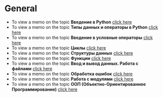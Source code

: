 # General

- To view a memo on the topic **Введение в Python** [click here](1/README.md)
- To view a memo on the topic **Типы данных и операторы в Python** [click here](2/README.md)
- To view a memo on the topic **Введение в условные операторы** [click here](3/README.md)
- To view a memo on the topic **Циклы** [click here](4/README.md)
- To view a memo on the topic **Структуры данных** [click here](4/README.md)
- To view a memo on the topic **Функции** [click here](6/README.md)
- To view a memo on the topic **Ввод и вывод данных. Работа с файлами** [click here](7/README.md)
- To view a memo on the topic **Обработка ошибок** [click here](8/README.md)
- To view a memo on the topic **Работа с модулями** [click here](9/README.md)
- To view a memo on the topic **ООП (Объектно-Ориентированное Программирование)** [click here](10/README.md)
